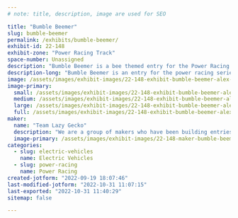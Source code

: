 ```yaml
---
# note: title, description, image are used for SEO

title: "Bumble Beemer"
slug: bumble-beemer
permalink: /exhibits/bumble-beemer/
exhibit-id: 22-148
exhibit-zone: "Power Racing Track"
space-number: Unassigned
description: "Bumble Beemer is a bee themed entry for the Power Racing Series."
description-long: "Bumble Beemer is an entry for the power racing series. It features a completely custom welded steel frame, is powered by a BOMA brushless motor and a single chain reduction. Its max speed is 20+ mph."
image: /assets/images/exhibit-images/22-148-exhibit-bumble-beemer-alex-orlando-large.jpg
image-primary: 
  small: /assets/images/exhibit-images/22-148-exhibit-bumble-beemer-alex-orlando-small.jpg
  medium: /assets/images/exhibit-images/22-148-exhibit-bumble-beemer-alex-orlando-medium.jpg
  large: /assets/images/exhibit-images/22-148-exhibit-bumble-beemer-alex-orlando-large.jpg
  full: /assets/images/exhibit-images/22-148-exhibit-bumble-beemer-alex-orlando-full.jpg
maker: 
  name: "Team Lazy Gecko"
  description: "We are a group of makers who have been building entries for the Power Racing Series for a few years."
  image-primary: /assets/images/exhibit-images/22-148-maker-bumble-beemer-13235260-862353837242804-4324434888201807519-o-medium.jpg
categories: 
  - slug: electric-vehicles
    name: Electric Vehicles
  - slug: power-racing
    name: Power Racing
created-jotform: "2022-09-19 18:07:46"
last-modified-jotform: "2022-10-31 11:07:15"
last-exported: "2022-10-31 11:40:29"
sitemap: false

---
```

